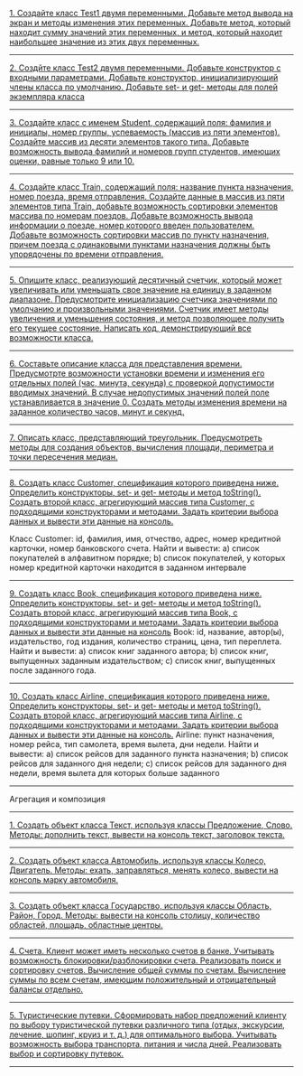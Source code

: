 [1. Создайте класс Test1 двумя переменными. Добавьте метод вывода на экран и методы изменения этих
переменных. Добавьте метод, который находит сумму значений этих переменных, и метод, который находит
наибольшее значение из этих двух переменных.](https://github.com/crptbosyak/EducationJava/blob/main/IntroductionToJavaOnline/src/programming_with_classes/test1/Test1.java)
_________________________________________________________________________________________________________________________________________________________________________________
[2. Создйте класс Test2 двумя переменными. Добавьте конструктор с входными параметрами. Добавьте
конструктор, инициализирующий члены класса по умолчанию. Добавьте set- и get- методы для полей экземпляра
класса](https://github.com/crptbosyak/EducationJava/blob/main/IntroductionToJavaOnline/src/programming_with_classes/test2/Test2.java)
_________________________________________________________________________________________________________________________________________________________________________________
[3. Создайте класс с именем Student, содержащий поля: фамилия и инициалы, номер группы, успеваемость (массив
из пяти элементов). Создайте массив из десяти элементов такого типа. Добавьте возможность вывода фамилий и
номеров групп студентов, имеющих оценки, равные только 9 или 10.](https://github.com/crptbosyak/EducationJava/blob/main/IntroductionToJavaOnline/src/programming_with_classes/students/Students.java)
_________________________________________________________________________________________________________________________________________________________________________________
[4. Создайте класс Train, содержащий поля: название пункта назначения, номер поезда, время отправления.
Создайте данные в массив из пяти элементов типа Train, добавьте возможность сортировки элементов массива по
номерам поездов. Добавьте возможность вывода информации о поезде, номер которого введен пользователем.
Добавьте возможность сортировки массив по пункту назначения, причем поезда с одинаковыми пунктами
назначения должны быть упорядочены по времени отправления.
](https://github.com/crptbosyak/EducationJava/blob/main/IntroductionToJavaOnline/src/programming_with_classes/train/Train.java)
_________________________________________________________________________________________________________________________________________________________________________________
[5. Опишите класс, реализующий десятичный счетчик, который может увеличивать или уменьшать свое значение
на единицу в заданном диапазоне. Предусмотрите инициализацию счетчика значениями по умолчанию и
произвольными значениями. Счетчик имеет методы увеличения и уменьшения состояния, и метод
позволяющее получить его текущее состояние. Написать код, демонстрирующий все возможности класса.](https://github.com/crptbosyak/EducationJava/blob/main/IntroductionToJavaOnline/src/programming_with_classes/counter/Counter.java)
_________________________________________________________________________________________________________________________________________________________________________________
[6. Составьте описание класса для представления времени. Предусмотрте возможности установки времени и
изменения его отдельных полей (час, минута, секунда) с проверкой допустимости вводимых значений. В случае
недопустимых значений полей поле устанавливается в значение 0. Создать методы изменения времени на
заданное количество часов, минут и секунд.
](https://github.com/crptbosyak/EducationJava/blob/main/IntroductionToJavaOnline/src/programming_with_classes/time/Time.java)
_________________________________________________________________________________________________________________________________________________________________________________
[7. Описать класс, представляющий треугольник. Предусмотреть методы для создания объектов, вычисления
площади, периметра и точки пересечения медиан.](https://github.com/crptbosyak/EducationJava/blob/main/IntroductionToJavaOnline/src/programming_with_classes/triangle/Triangle.java)
_________________________________________________________________________________________________________________________________________________________________________________
[8. Создать класс Customer, спецификация которого приведена ниже. Определить конструкторы, set- и get- методы
и метод toString(). Создать второй класс, агрегирующий массив типа Customer, с подходящими конструкторами
и методами. Задать критерии выбора данных и вывести эти данные на консоль.](https://github.com/crptbosyak/EducationJava/tree/main/IntroductionToJavaOnline/src/programming_with_classes/customer)

Класс Customer: id, фамилия, имя, отчество, адрес, номер кредитной карточки, номер банковского счета.
Найти и вывести:
a) список покупателей в алфавитном порядке;
b) список покупателей, у которых номер кредитной карточки находится в заданном интервале
_________________________________________________________________________________________________________________________________________________________________________________
[9. Создать класс Book, спецификация которого приведена ниже. Определить конструкторы, set- и get- методы и
метод toString(). Создать второй класс, агрегирующий массив типа Book, с подходящими конструкторами и
методами. Задать критерии выбора данных и вывести эти данные на консоль](https://github.com/crptbosyak/EducationJava/tree/main/IntroductionToJavaOnline/src/programming_with_classes/book)
Book: id, название, автор(ы), издательство, год издания, количество страниц, цена, тип переплета.
Найти и вывести:
a) список книг заданного автора;
b) список книг, выпущенных заданным издательством;
c) список книг, выпущенных после заданного года.
_________________________________________________________________________________________________________________________________________________________________________________
[10. Создать класс Airline, спецификация которого приведена ниже. Определить конструкторы, set- и get- методы
и метод toString(). Создать второй класс, агрегирующий массив типа Airline, с подходящими конструкторами и
методами. Задать критерии выбора данных и вывести эти данные на консоль.](https://github.com/crptbosyak/EducationJava/tree/main/IntroductionToJavaOnline/src/programming_with_classes/airline)
Airline: пункт назначения, номер рейса, тип самолета, время вылета, дни недели.
Найти и вывести:
a) список рейсов для заданного пункта назначения;
b) список рейсов для заданного дня недели;
c) список рейсов для заданного дня недели, время вылета для которых больше заданного
_________________________________________________________________________________________________________________________________________________________________________________
Агрегация и композиция

_________________________________________________________________________________________________________________________________________________________________________________
[1. Создать объект класса Текст, используя классы Предложение, Слово. Методы: дополнить текст, вывести на
консоль текст, заголовок текста.](https://github.com/crptbosyak/EducationJava/tree/main/IntroductionToJavaOnline/src/programming_with_classes/text)
_________________________________________________________________________________________________________________________________________________________________________________
[2. Создать объект класса Автомобиль, используя классы Колесо, Двигатель. Методы: ехать, заправляться,
менять колесо, вывести на консоль марку автомобиля.](https://github.com/crptbosyak/EducationJava/tree/main/IntroductionToJavaOnline/src/programming_with_classes/car)
_________________________________________________________________________________________________________________________________________________________________________________
[3. Создать объект класса Государство, используя классы Область, Район, Город. Методы: вывести на консоль
столицу, количество областей, площадь, областные центры.](https://github.com/crptbosyak/EducationJava/tree/main/IntroductionToJavaOnline/src/programming_with_classes/state)
_________________________________________________________________________________________________________________________________________________________________________________
[4. Счета. Клиент может иметь несколько счетов в банке. Учитывать возможность блокировки/разблокировки
счета. Реализовать поиск и сортировку счетов. Вычисление общей суммы по счетам. Вычисление суммы по
всем счетам, имеющим положительный и отрицательный балансы отдельно.](https://github.com/crptbosyak/EducationJava/tree/main/IntroductionToJavaOnline/src/programming_with_classes/bank)
_________________________________________________________________________________________________________________________________________________________________________________
[5. Туристические путевки. Сформировать набор предложений клиенту по выбору туристической путевки
различного типа (отдых, экскурсии, лечение, шопинг, круиз и т. д.) для оптимального выбора. Учитывать
возможность выбора транспорта, питания и числа дней. Реализовать выбор и сортировку путевок.](https://github.com/crptbosyak/EducationJava/tree/main/IntroductionToJavaOnline/src/programming_with_classes/tour_agency)
_________________________________________________________________________________________________________________________________________________________________________________
